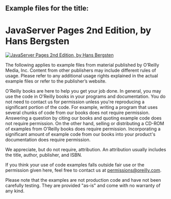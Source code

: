 ## Example files for the title:  
  
# JavaServer Pages 2nd Edition, by Hans Bergsten
  
[![JavaServer Pages 2nd Edition, by Hans Bergsten](http://akamaicovers.oreilly.com/images/9780596003173/cat.gif)](https://www.safaribooksonline.com/library/view/title/059600317X//)
  
The following applies to example files from material published by O’Reilly Media, Inc. Content from other publishers may include different rules of usage. Please refer to any additional usage rights explained in the actual example files or refer to the publisher’s website.
  
O'Reilly books are here to help you get your job done. In general, you may use the code in O'Reilly books in your programs and documentation. You do not need to contact us for permission unless you're reproducing a significant portion of the code. For example, writing a program that uses several chunks of code from our books does not require permission. Answering a question by citing our books and quoting example code does not require permission. On the other hand, selling or distributing a CD-ROM of examples from O'Reilly books does require permission. Incorporating a significant amount of example code from our books into your product's documentation does require permission.
  
We appreciate, but do not require, attribution. An attribution usually includes the title, author, publisher, and ISBN.
  
If you think your use of code examples falls outside fair use or the permission given here, feel free to contact us at <permissions@oreilly.com>.
  
Please note that the examples are not production code and have not been carefully testing. They are provided "as-is" and come with no warranty of any kind.

